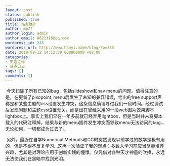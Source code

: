 ```yaml
---
layout: post
status: publish
published: true
title: 站点维护
author: mp77
author_login: admin
author_email: 8621316@qq.com
wordpress_id: 245
wordpress_url: http://www.hanyi.name/blog/?p=245
date: 2010-08-12 14:12:39.000000000 +08:00
categories:
- 天选之作
- 站点日志
tags: []
comments: []
---
```

 今天扫除了所有已知的bug，包括slideshow和nav menu的问题。值得注意的是，在更新了pixopoint_menu后发生了未知的兼容错误，给出的free support声称是和某些主题的css设置发生冲突，这条信息确误导过我们一段时间。经过调试后发现问题和主题css设置无关，而是出在曾经采用的一段web图片效果脚本lightbox上。事实上我们早在一年多前就已经弃用lightbox，但是当时并未将脚本载入的代码注释掉，结果与新的menu插件发生冲突而导致menu无法访问的bug...无论如何，一切都成为过去了。

 另外，最近在自学Numerical Methods和CG时突然发现以前学过的数学是极有用的，但是不得不反复学习...这再一次验证了我的观点：多数人学习前应当尽量培养兴趣，尤其是对理论应用于创新实践的憧憬。仅凭借对各种天才神童的吹捧，永远无法使我们在黑暗中找到光明。
